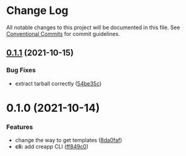 # Change Log

All notable changes to this project will be documented in this file.
See [Conventional Commits](https://conventionalcommits.org) for commit guidelines.

## [0.1.1](https://github.com/thomasthiebaud/creapp/compare/@creapp/cli@0.1.0...@creapp/cli@0.1.1) (2021-10-15)


### Bug Fixes

* extract tarball correctly ([54be35c](https://github.com/thomasthiebaud/creapp/commit/54be35c4416b262e57febe72669479789b7da2e0))





# 0.1.0 (2021-10-14)


### Features

* change the way to get templates ([8da0faf](https://github.com/thomasthiebaud/creapp/commit/8da0faf785133c4bd9e9b30360d05661fe9c5e5c))
* **cli:** add creapp CLI ([ff849c0](https://github.com/thomasthiebaud/creapp/commit/ff849c058ebbc33e058309ef7135380c8621daae))
